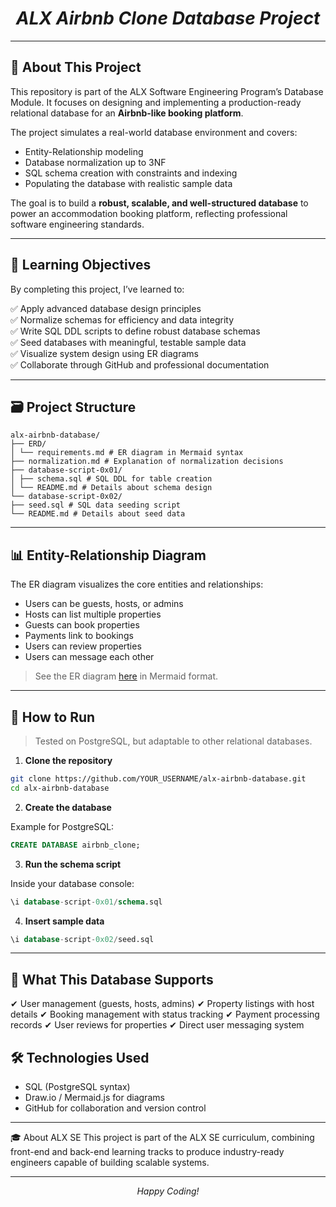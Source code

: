 <h1 align="center"><em>ALX Airbnb Clone Database Project</em></h1>

---

## 📌 About This Project

This repository is part of the ALX Software Engineering Program’s Database Module. It focuses on designing and implementing a production-ready relational database for an **Airbnb-like booking platform**.

The project simulates a real-world database environment and covers:

- Entity-Relationship modeling
- Database normalization up to 3NF
- SQL schema creation with constraints and indexing
- Populating the database with realistic sample data

The goal is to build a **robust, scalable, and well-structured database** to power an accommodation booking platform, reflecting professional software engineering standards.

---

## 🧠 Learning Objectives

By completing this project, I’ve learned to:

✅ Apply advanced database design principles  
✅ Normalize schemas for efficiency and data integrity  
✅ Write SQL DDL scripts to define robust database schemas  
✅ Seed databases with meaningful, testable sample data  
✅ Visualize system design using ER diagrams  
✅ Collaborate through GitHub and professional documentation  

---

## 🗃 Project Structure

```text
alx-airbnb-database/
├── ERD/
│ └── requirements.md # ER diagram in Mermaid syntax
├── normalization.md # Explanation of normalization decisions
├── database-script-0x01/
│ ├── schema.sql # SQL DDL for table creation
│ └── README.md # Details about schema design
└── database-script-0x02/
├── seed.sql # SQL data seeding script
└── README.md # Details about seed data
```

---

## 📊 Entity-Relationship Diagram

The ER diagram visualizes the core entities and relationships:

- Users can be guests, hosts, or admins
- Hosts can list multiple properties
- Guests can book properties
- Payments link to bookings
- Users can review properties
- Users can message each other

> See the ER diagram [here](ERD/requirements.md) in Mermaid format.

---

## 💾 How to Run

> Tested on PostgreSQL, but adaptable to other relational databases.

1. **Clone the repository**

```bash
git clone https://github.com/YOUR_USERNAME/alx-airbnb-database.git
cd alx-airbnb-database
```

2. **Create the database**

Example for PostgreSQL:

```sql
CREATE DATABASE airbnb_clone;
```

3. **Run the schema script**

Inside your database console:

```sql
\i database-script-0x01/schema.sql
```

4. **Insert sample data**

```sql
\i database-script-0x02/seed.sql
```

---

## 📝 What This Database Supports

✔ User management (guests, hosts, admins)
✔ Property listings with host details
✔ Booking management with status tracking
✔ Payment processing records
✔ User reviews for properties
✔ Direct user messaging system

## 🛠 Technologies Used

- SQL (PostgreSQL syntax)
- Draw.io / Mermaid.js for diagrams
- GitHub for collaboration and version control

---

🎓 About ALX SE
This project is part of the ALX SE curriculum, combining front-end and back-end learning tracks to produce industry-ready engineers capable of building scalable systems.

---

<p align="center"><em>Happy Coding!</em></p>
